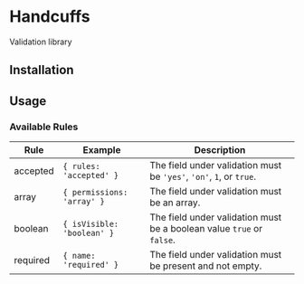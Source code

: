 # Handcuffs

Validation library

## Installation

## Usage

### Available Rules

| Rule | Example | Description |
| --- | --- | --- |
| accepted | `{ rules: 'accepted' }` | The field under validation must be `'yes'`, `'on'`, `1`, or `true`. |
| array | `{ permissions: 'array' }` | The field under validation must be an array. |
| boolean | `{ isVisible: 'boolean' }` | The field under validation must be a boolean value `true` or `false`. |
| required | `{ name: 'required' }` | The field under validation must be present and not empty. |
